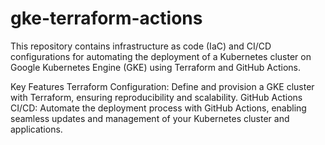 # gke-terraform-actions
This repository contains infrastructure as code (IaC) and CI/CD configurations for automating the deployment of a Kubernetes cluster on Google Kubernetes Engine (GKE) using Terraform and GitHub Actions.

Key Features
Terraform Configuration: Define and provision a GKE cluster with Terraform, ensuring reproducibility and scalability.
GitHub Actions CI/CD: Automate the deployment process with GitHub Actions, enabling seamless updates and management of your Kubernetes cluster and applications.
